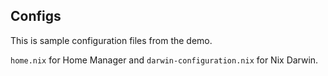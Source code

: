 ## Configs
This is sample configuration files from the demo.

`home.nix` for Home Manager and `darwin-configuration.nix` for Nix Darwin.